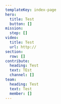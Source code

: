 ```yaml
---
templateKey: index-page
hero:
  title: Test
  button: []
mission:
  step: []
video:
  title: Test
  url: http://
section:
  row: []
contribute:
  heading: Test
  text: TEst
  channel: []
team:
  heading: Test
  text: Test
  member: []
---
```

